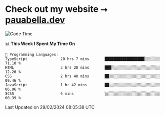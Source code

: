 # Check out my website ⭢ [pauabella.dev](https://pauabella.dev)

<!--START_SECTION:waka-->
![Code Time](http://img.shields.io/badge/Code%20Time-3%2C048%20hrs%208%20mins-blue)

📊 **This Week I Spent My Time On** 

```text
💬 Programming Languages: 
TypeScript               20 hrs 7 mins       ██████████████████░░░░░░░   71.10 % 
HTML                     3 hrs 28 mins       ███░░░░░░░░░░░░░░░░░░░░░░   12.26 % 
CSS                      2 hrs 40 mins       ██░░░░░░░░░░░░░░░░░░░░░░░   09.46 % 
JavaScript               1 hr 42 mins        ██░░░░░░░░░░░░░░░░░░░░░░░   06.06 % 
SCSS                     6 mins              ░░░░░░░░░░░░░░░░░░░░░░░░░   00.39 % 
```


 Last Updated on 29/02/2024 08:05:38 UTC
<!--END_SECTION:waka-->
